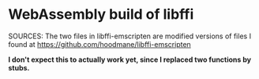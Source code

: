 # WebAssembly build of libffi

SOURCES: The two files in libffi-emscripten are modified versions of files I found at https://github.com/hoodmane/libffi-emscripten

**I don't expect this to actually work yet, since I replaced two functions by stubs.**
